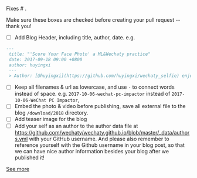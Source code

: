 Fixes # .

Make sure these boxes are checked before creating your pull request -- thank you!

- [ ] Add Blog Header, including title, author, date.
e.g.

``` md
---
 title: "'Score Your Face Photo' a ML&Wechaty practice"
 date: 2017-09-18 09:00 +0800
 author: huyingxi
 ---
 > Author: [@huyingxi](https://github.com/huyingxi/wechaty_selfie) enjoying ML&Wechaty at BUPT
```

- [ ] Keep all filenames & url as lowercase, and use `-` to connect words instead of space. e.g. `2017-10-06-wechat-pc-impactor` instead of `2017-10-06-WeChat PC Impactor`,
- [ ] Embed the photo & video before publishing, save all external file to the blog `/download/2018` directory.
- [ ] Add teaser image for the blog
- [ ] Add your self as an author to the author data file at <https://github.com/wechaty/wechaty.github.io/blob/master/_data/authors.yml> with your GitHub username. And please also remember to reference yourself with the Github username in your blog post, so that we can have nice author information besides your blog after we published it!

[See more](https://github.com/wechaty/wechaty.github.io#contribute-guideline)
